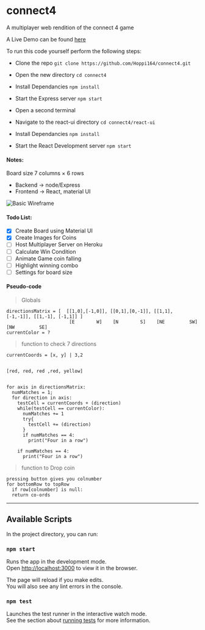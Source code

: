 # connect4

A multiplayer web rendition of the connect 4 game

A Live Demo can be found [here](https://connect-4-backend.herokuapp.com/ "connect4")

To run this code yourself perform the following steps:

-   Clone the repo
    `git clone https://github.com/Hoppi164/connect4.git`
-   Open the new directory
    `cd connect4`
-   Install Dependancies
    `npm install`
-   Start the Express server
    `npm start`

-   Open a second terminal
-   Navigate to the react-ui directory
    `cd connect4/react-ui`
-   Install Dependancies
    `npm install`
-   Start the React Development server
    `npm start`


#### Notes:

Board size 7 columns × 6 rows

-   Backend -> node/Express
-   Frontend -> React, material UI

![Basic Wireframe](https://hoppi164.github.io/connect4/wireframe01.png)

#### Todo List:

-   [x] Create Board using Material UI
-   [x] Create Images for Coins
-   [ ] Host Multiplayer Server on Heroku
-   [ ] Calculate Win Condition
-   [ ] Animate Game coin falling
-   [ ] Highlight winning combo
-   [ ] Settings for board size

#### Pseudo-code

> Globals

```
directionsMatrix = [  [[1,0],[-1,0]], [[0,1],[0,-1]], [[1,1], [-1,-1]], [[1,-1], [-1,1]] ]
                       [E        W]    [N        S]    [NE         SW]   [NW         SE]
currentColor = ?
```

> function to check 7 directions

```
currentCoords = [x, y] | 3,2


[red, red, red ,red, yellow]


for axis in directionsMatrix:
  numMatches = 1;
  for direction in axis:
    testCell = currentCoords + (direction)
    while(testCell == currentColor):
      numMatches += 1
      try{
        testCell += (direction)
      }
      if numMatches == 4:
        print("Four in a row")
        
    if numMatches == 4:
      print("Four in a row")

```

> function to Drop coin

```
pressing button gives you colnumber
for bottomRow to topRow
  if row[colnumber] is null:
  return co-ords
```

---







## Available Scripts

In the project directory, you can run:

### `npm start`

Runs the app in the development mode.<br />
Open [http://localhost:3000](http://localhost:3000) to view it in the browser.

The page will reload if you make edits.<br />
You will also see any lint errors in the console.

### `npm test`

Launches the test runner in the interactive watch mode.<br />
See the section about [running tests](https://facebook.github.io/create-react-app/docs/running-tests) for more information.